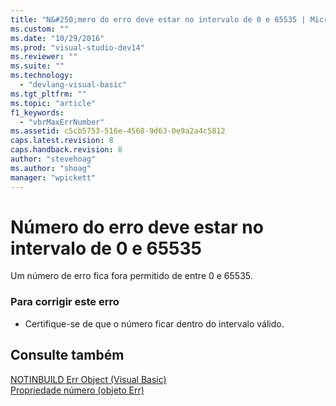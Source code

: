```yaml
---
title: "N&#250;mero do erro deve estar no intervalo de 0 e 65535 | Microsoft Docs"
ms.custom: ""
ms.date: "10/29/2016"
ms.prod: "visual-studio-dev14"
ms.reviewer: ""
ms.suite: ""
ms.technology: 
  - "devlang-visual-basic"
ms.tgt_pltfrm: ""
ms.topic: "article"
f1_keywords: 
  - "vbrMaxErrNumber"
ms.assetid: c5cb5753-516e-4568-9d63-0e9a2a4c5812
caps.latest.revision: 8
caps.handback.revision: 8
author: "stevehoag"
ms.author: "shoag"
manager: "wpickett"
---
```

# N&#250;mero do erro deve estar no intervalo de 0 e 65535
Um número de erro fica fora permitido de entre 0 e 65535.  
  
### Para corrigir este erro  
  
-   Certifique\-se de que o número ficar dentro do intervalo válido.  
  
## Consulte também  
 [NOTINBUILD Err Object \(Visual Basic\)](http://msdn.microsoft.com/pt-br/d6f42bdc-4f5f-4a5f-a9db-f5b530be8f1c)   
 [Propriedade número \(objeto Err\)](http://msdn.microsoft.com/pt-br/3b1991c4-b349-4ed0-a6ad-b5e2003c9028)